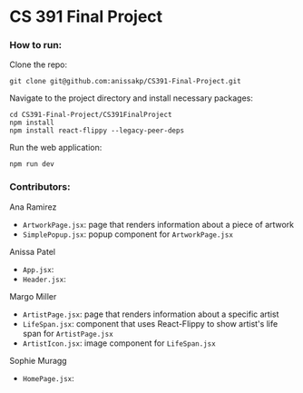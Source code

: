 # CS 391 Final Project

### How to run:
Clone the repo:
```
git clone git@github.com:anissakp/CS391-Final-Project.git
```
Navigate to the project directory and install necessary packages:
```
cd CS391-Final-Project/CS391FinalProject
npm install
npm install react-flippy --legacy-peer-deps
```
Run the web application:
```
npm run dev
```
### Contributors:
Ana Ramirez

- ```ArtworkPage.jsx```: page that renders information about a piece of artwork
- ```SimplePopup.jsx```: popup component for ```ArtworkPage.jsx```

Anissa Patel

- ```App.jsx```: 
- ```Header.jsx```:

Margo Miller

- ```ArtistPage.jsx```: page that renders information about a specific artist
- ```LifeSpan.jsx```: component that uses React-Flippy to show artist's life span for ```ArtistPage.jsx```
- ```ArtistIcon.jsx```: image component for ```LifeSpan.jsx```

Sophie Muragg

- ```HomePage.jsx```: 
